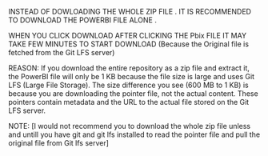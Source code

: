 INSTEAD OF DOWLOADING THE WHOLE ZIP FILE . IT IS RECOMMENDED TO DOWNLOAD THE POWERBI FILE ALONE .

WHEN YOU CLICK DOWNLOAD AFTER CLICKING THE Pbix FILE IT MAY TAKE FEW MINUTES TO START DOWNLOAD (Because the Original file is fetched from the Git LFS server)

REASON:
If you download the entire repository as a zip file and extract it, the PowerBI file will only be 1 KB because the file size is large and uses Git LFS (Large File Storage). The size difference you see (600 MB to 1 KB) is because you are downloading the pointer file, not the actual content. These pointers contain metadata and the URL to the actual file stored on the Git LFS server.

NOTE: [I would not recommend you to download the whole zip file unless and untill you have git and git lfs installed to read the pointer file and pull the original file from Git lfs server]
